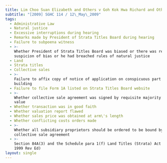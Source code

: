 ```yaml
---
title: Lim Choo Suan Elizabeth and Others v Goh Kok Hwa Richard and Others
subtitle: "[2009] SGHC 114 / 12\_May\_2009"
tags:
  - Administrative Law
  - Natural justice
  - Excessive interruptions during hearing
  - Remarks made by President of Strata Titles Board during hearing
  - Failure to subpoena witness
  - >-
    Whether President of Strata Titles Board was biased or there was reasonable
    suspicion of bias or he had breached rules of natural justice
  - Land
  - Strata titles
  - Collective sales
  - >-
    Failure to affix copy of notice of application on conspicuous part of each
    building
  - Failure to file Form 1A listed on Strata Titles Board website
  - >-
    Whether collective sale agreement was signed by requisite majority in share
    value
  - Whether transaction was in good faith
  - Whether valuation report flawed
  - Whether sales price was obtained at arm\'s length
  - Whether conflicting costs orders made
  - >-
    Whether all subsidiary proprietors should be ordered to be bound by
    collective sale agreement
  - >-
    Section 84A(3) and the Schedule para 1(f) Land Titles (Strata) Act (Cap 158,
    1999 Rev Ed)
layout: single
---
```


